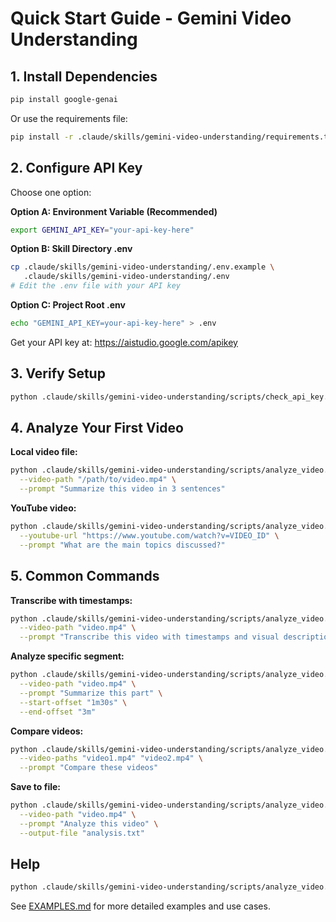 # Quick Start Guide - Gemini Video Understanding

## 1. Install Dependencies

```bash
pip install google-genai
```

Or use the requirements file:
```bash
pip install -r .claude/skills/gemini-video-understanding/requirements.txt
```

## 2. Configure API Key

Choose one option:

**Option A: Environment Variable (Recommended)**
```bash
export GEMINI_API_KEY="your-api-key-here"
```

**Option B: Skill Directory .env**
```bash
cp .claude/skills/gemini-video-understanding/.env.example \
   .claude/skills/gemini-video-understanding/.env
# Edit the .env file with your API key
```

**Option C: Project Root .env**
```bash
echo "GEMINI_API_KEY=your-api-key-here" > .env
```

Get your API key at: https://aistudio.google.com/apikey

## 3. Verify Setup

```bash
python .claude/skills/gemini-video-understanding/scripts/check_api_key.py
```

## 4. Analyze Your First Video

**Local video file:**
```bash
python .claude/skills/gemini-video-understanding/scripts/analyze_video.py \
  --video-path "/path/to/video.mp4" \
  --prompt "Summarize this video in 3 sentences"
```

**YouTube video:**
```bash
python .claude/skills/gemini-video-understanding/scripts/analyze_video.py \
  --youtube-url "https://www.youtube.com/watch?v=VIDEO_ID" \
  --prompt "What are the main topics discussed?"
```

## 5. Common Commands

**Transcribe with timestamps:**
```bash
python .claude/skills/gemini-video-understanding/scripts/analyze_video.py \
  --video-path "video.mp4" \
  --prompt "Transcribe this video with timestamps and visual descriptions"
```

**Analyze specific segment:**
```bash
python .claude/skills/gemini-video-understanding/scripts/analyze_video.py \
  --video-path "video.mp4" \
  --prompt "Summarize this part" \
  --start-offset "1m30s" \
  --end-offset "3m"
```

**Compare videos:**
```bash
python .claude/skills/gemini-video-understanding/scripts/analyze_video.py \
  --video-paths "video1.mp4" "video2.mp4" \
  --prompt "Compare these videos"
```

**Save to file:**
```bash
python .claude/skills/gemini-video-understanding/scripts/analyze_video.py \
  --video-path "video.mp4" \
  --prompt "Analyze this video" \
  --output-file "analysis.txt"
```

## Help

```bash
python .claude/skills/gemini-video-understanding/scripts/analyze_video.py --help
```

See [EXAMPLES.md](EXAMPLES.md) for more detailed examples and use cases.
